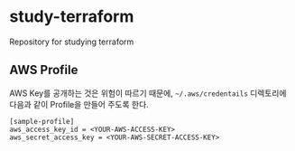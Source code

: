 # study-terraform

Repository for studying terraform

## AWS Profile

AWS Key를 공개하는 것은 위험이 따르기 때문에, `~/.aws/credentails` 디렉토리에 다음과 같이 Profile을 만들어 주도록 한다.

```
[sample-profile]
aws_access_key_id = <YOUR-AWS-ACCESS-KEY>
aws_secret_access_key = <YOUR-AWS-SECRET-ACCESS-KEY>
```
